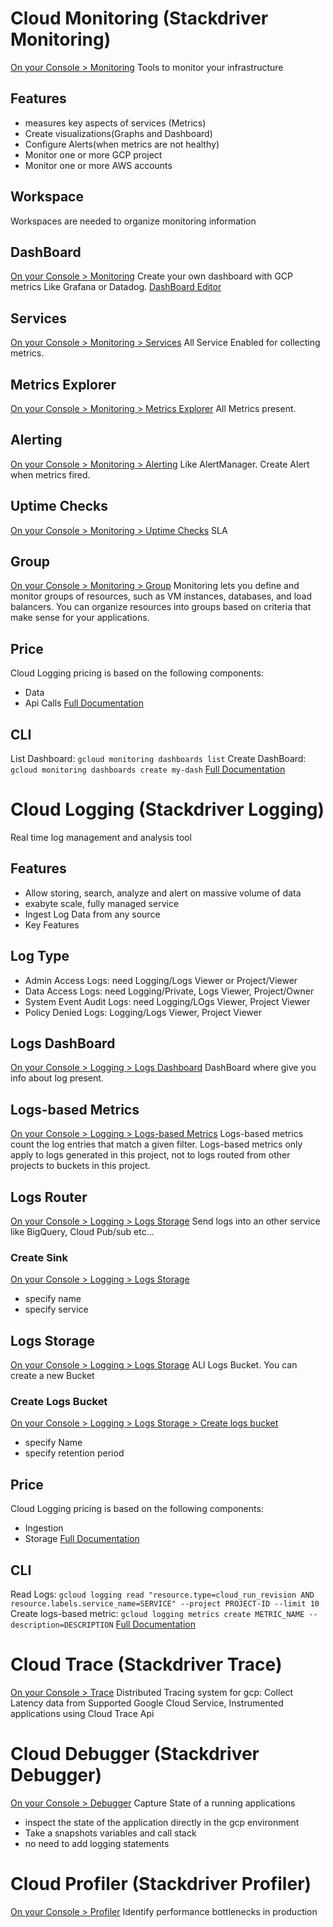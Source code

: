 # Cloud Monitoring (Stackdriver Monitoring)
[On your Console > Monitoring](https://console.cloud.google.com/monitoring)
Tools to monitor your infrastructure
## Features
- measures key aspects of services (Metrics)
- Create visualizations(Graphs and Dashboard)
- Configure Alerts(when metrics are not healthy)
- Monitor one or more GCP project
- Monitor one or more AWS accounts
## Workspace
Workspaces are needed to organize monitoring information
## DashBoard
[On your Console > Monitoring](https://console.cloud.google.com/monitoring)
Create your own dashboard with GCP metrics Like Grafana or Datadog.
[DashBoard Editor](https://console.cloud.google.com/monitoring/dashboards/builder/fd01110c-8610-4cc2-acfc-9f52bc524042)
## Services
[On your Console > Monitoring > Services](https://console.cloud.google.com/monitoring)
All Service Enabled for collecting metrics.
## Metrics Explorer
[On your Console > Monitoring > Metrics Explorer](https://console.cloud.google.com/monitoring)
All Metrics present.
## Alerting
[On your Console > Monitoring > Alerting](https://console.cloud.google.com/monitoring)
Like AlertManager. Create Alert when metrics fired.
## Uptime Checks
[On your Console > Monitoring > Uptime Checks](https://console.cloud.google.com/monitoring)
SLA
## Group
[On your Console > Monitoring > Group](https://console.cloud.google.com/monitoring)
Monitoring lets you define and monitor groups of resources, such as VM instances, databases, and load balancers. You can organize resources into groups based on criteria that make sense for your applications. 
## Price
Cloud Logging pricing is based on the following components:
- Data
- Api Calls
[Full Documentation](https://cloud.google.com/stackdriver/pricing)
## CLI
List Dashboard: `gcloud monitoring dashboards list`
Create DashBoard: `gcloud monitoring dashboards create my-dash`
[Full Documentation](https://cloud.google.com/sdk/gcloud/reference/alpha/monitoring)
# Cloud Logging (Stackdriver Logging)
Real time log management and analysis tool
## Features
- Allow storing, search, analyze and alert on massive volume of data
- exabyte scale, fully managed service
- Ingest Log Data from any source
- Key Features
## Log Type
- Admin Access Logs: need Logging/Logs Viewer or Project/Viewer
- Data Access Logs: need Logging/Private, Logs Viewer, Project/Owner
- System Event Audit Logs: need Logging/LOgs Viewer, Project Viewer
- Policy Denied Logs: Logging/Logs Viewer, Project Viewer


## Logs DashBoard
[On your Console > Logging > Logs Dashboard](https://console.cloud.google.com/logs/dashboard)
DashBoard where give you info about log present.
## Logs-based Metrics
[On your Console > Logging > Logs-based Metrics](https://console.cloud.google.com/logs/metrics)
Logs-based metrics count the log entries that match a given filter. Logs-based metrics only apply to logs generated in this project, not to logs routed from other projects to buckets in this project.
## Logs Router
[On your Console > Logging > Logs Storage](https://console.cloud.google.com/logs/storage)
Send logs into an other service like BigQuery, Cloud Pub/sub etc...
### Create Sink
[On your Console > Logging > Logs Storage](https://console.cloud.google.com/logs/storage)
- specify name
- specify service
## Logs Storage
[On your Console > Logging > Logs Storage](https://console.cloud.google.com/logs/storage)
ALl Logs Bucket. You can create a new Bucket
### Create Logs Bucket
[On your Console > Logging > Logs Storage > Create logs bucket](https://console.cloud.google.com/logs/storage/bucket)
- specify Name
- specify retention period
## Price
Cloud Logging pricing is based on the following components:
- Ingestion
- Storage
[Full Documentation](https://cloud.google.com/stackdriver/pricing)
## CLI
Read Logs: `gcloud logging read "resource.type=cloud_run_revision AND resource.labels.service_name=SERVICE" --project PROJECT-ID --limit 10`
Create logs-based metric: `gcloud logging metrics create METRIC_NAME --description=DESCRIPTION`
[Full Documentation](https://cloud.google.com/run/docs/logging)
# Cloud Trace (Stackdriver Trace)
[On your Console > Trace](https://console.cloud.google.com/traces/list)
Distributed Tracing system for gcp: Collect Latency data from Supported Google Cloud Service, Instrumented applications using Cloud Trace Api
# Cloud Debugger (Stackdriver Debugger)
[On your Console > Debugger](https://console.cloud.google.com/debug)
Capture State of a running applications
- inspect the state of the application directly in the gcp environment
- Take a snapshots variables and call stack
- no need to add logging statements
# Cloud Profiler (Stackdriver Profiler)
[On your Console > Profiler](https://console.cloud.google.com/profiler)
Identify performance bottlenecks in production